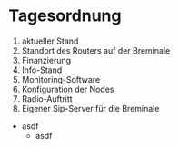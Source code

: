 # Tagesordnung

1. aktueller Stand
2. Standort des Routers auf der Breminale
3. Finanzierung
4. Info-Stand
5. Monitoring-Software
6. Konfiguration der Nodes
7. Radio-Auftritt
8. Eigener Sip-Server für die Breminale
  * asdf
    * asdf